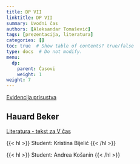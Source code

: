```yaml
---
title: DP VII
linktitle: DP VII
summary: Uvodni čas
authors: [Aleksandar Tomašević]
tags: [prezentacija, literatura]
categories: []
toc: true  # Show table of contents? true/false
type: docs  # Do not modify.
menu:
  dp:
    parent: Časovi
    weight: 1
weight: 7
---
```



[Evidencija prisustva](https://forms.gle/nrYLHYuVGPUBxoFv6)



## Hauard Beker

[Literatura - tekst za V čas](/files/dp-l-07.pdf)


{{< hl >}} Student: Kristina Bijelić {{< /hl >}}



{{< hl >}} Student: Andrea Košanin {{< /hl >}}




